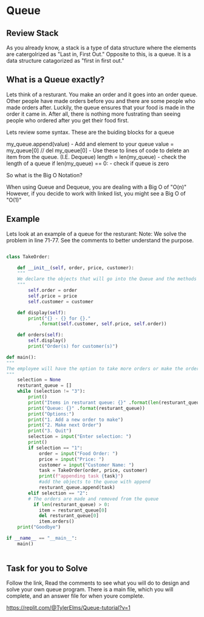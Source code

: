 # Queue 

## Review Stack 

As you already know, a stack is a type of data structure where the elements are catergolrized as "Last in, First Out." Opposite to this, is a queue. It is a data structure catagorized as "first in first out." 

## What is a Queue exactly?

Lets think of a resturant. You make an order and it goes into an order queue. Other people have made orders before you and there are some people who made orders after. 
Luckily, the queue ensures that your food is made in the order it came in. After all, there is nothing more fustrating than seeing people who ordered after you get their food first. 

Lets review some syntax. These are the buiding blocks for a queue 

my_queue.append(value) - Add and element to your queue 
value = my_queue[0] // del my_queue[0] - Use these to lines of code to delete an item from the queue. (I.E. Dequeue)
length = len(my_queue) - check the length of a queue 
if len(my_queue) == 0: - check if queue is zero 

So what is the Big O Notation?

When using Queue and Dequeue, you are dealing with a Big O of "O(n)"
However, if you decide to work with linked list, you might see a Big O of "O(1)"

## Example 
Lets look at an example of a queue for the resturant:
Note: We solve the problem in line 71-77. See the comments to better understand the purpose. 

```python 

class TakeOrder:

    def __init__(self, order, price, customer):
    """
    We declare the objects that will go into the Queue and the methods will print them out.
    """
        self.order = order
        self.price = price
        self.customer = customer

    def display(self):
        print("{} - {} for {}." 
            .format(self.customer, self.price, self.order))

    def orders(self):
        self.display()
        print("Order(s) for customer(s)")

def main():
"""
The employee will have the option to take more orders or make the orders in the queue
"""
    selection = None
    resturant_queue = []
    while (selection != "3"):
        print()
        print("Items in resturant queue: {}" .format(len(resturant_queue)))
        print("Queue: {}" .format(resturant_queue))
        print("Options:")
        print("1. Add a new order to make")
        print("2. Make next Order")
        print("3. Quit")
        selection = input("Enter selection: ")
        print()
        if selection == "1":
            order = input("Food Order: ")
            price = input("Price: ")
            customer = input("Customer Name: ")
            task = TakeOrder(order, price, customer)
            print(f"appending task {task}")
            #add the objects to the queue with append 
            resturant_queue.append(task)
        elif selection == "2":
        # The orders are made and removed from the queue 
          if len(resturant_queue) > 0:
            item = resturant_queue[0]
            del resturant_queue[0]
            item.orders()
    print("Goodbye")

if __name__ == "__main__":
    main()
  

```

## Task for you to Solve 

Follow the link, Read the comments to see what you will do to design and solve your own queue program.
There is a main file, which you will complete, and an answer file for when youre complete.

https://replit.com/@TylerElms/Queue-tutorial?v=1
